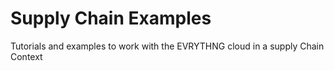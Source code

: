 # Supply Chain Examples

Tutorials and examples to work with the EVRYTHNG cloud in a supply Chain Context
